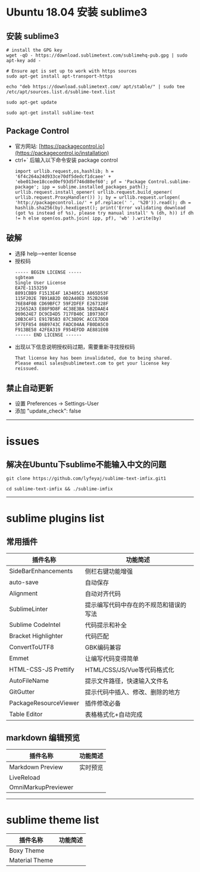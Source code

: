 # Ubuntu 18.04 安装 sublime3
## 安装 sublime3
	# install the GPG key
	wget -qO - https://download.sublimetext.com/sublimehq-pub.gpg | sudo apt-key add -

	# Ensure apt is set up to work with https sources
	sudo apt-get install apt-transport-https

	echo "deb https://download.sublimetext.com/ apt/stable/" | sudo tee /etc/apt/sources.list.d/sublime-text.list

	sudo apt-get update

	sudo apt-get install sublime-text

## Package Control
- 官方网站: [https://packagecontrol.io](https://packagecontrol.io/installation)
- ctrl+\` 后输入以下命令安装 package control
	```
	import urllib.request,os,hashlib; h = '6f4c264a24d933ce70df5dedcf1dcaee' + 'ebe013ee18cced0ef93d5f746d80ef60'; pf = 'Package Control.sublime-package'; ipp = sublime.installed_packages_path(); urllib.request.install_opener( urllib.request.build_opener( urllib.request.ProxyHandler()) ); by = urllib.request.urlopen( 'http://packagecontrol.io/' + pf.replace(' ', '%20')).read(); dh = hashlib.sha256(by).hexdigest(); print('Error validating download (got %s instead of %s), please try manual install' % (dh, h)) if dh != h else open(os.path.join( ipp, pf), 'wb' ).write(by)
	```

## 破解
- 选择 help-->enter license
- 授权码
	```
	----- BEGIN LICENSE -----
	sgbteam
	Single User License
	EA7E-1153259
	8891CBB9 F1513E4F 1A3405C1 A865D53F
	115F202E 7B91AB2D 0D2A40ED 352B269B
	76E84F0B CD69BFC7 59F2DFEF E267328F
	215652A3 E88F9D8F 4C38E3BA 5B2DAAE4
	969624E7 DC9CD4D5 717FB40C 1B9738CF
	20B3C4F1 E917B5B3 87C38D9C ACCE7DD8
	5F7EF854 86B9743C FADC04AA FB0DA5C0
	F913BE58 42FEA319 F954EFDD AE881E0B
	------ END LICENSE ------
	```
- 出现以下信息说明授权码过期，需要重新寻找授权码
	```
	That license key has been invalidated, due to being shared.
	Please email sales@sublimetext.com to get your license key reissued.
	```

## 禁止自动更新
- 设置 Preferences -> Settings-User
- 添加 "update_check": false

---

# issues

## 解决在Ubuntu下sublime不能输入中文的问题
	git clone https://github.com/lyfeyaj/sublime-text-imfix.git1

	cd sublime-text-imfix && ./sublime-imfix 

---

# sublime plugins list

## 常用插件
插件名称|功能简述
|-|-|
SideBarEnhancements|侧栏右键功能增强
auto-save|自动保存
Alignment|自动对齐代码
SublimeLinter|提示编写代码中存在的不规范和错误的写法
Sublime CodeIntel|代码提示和补全
Bracket Highlighter|代码匹配
ConvertToUTF8|GBK编码兼容
Emmet|让编写代码变得简单
HTML-CSS-JS Prettify|HTML/CSS/JS/Vue等代码格式化
AutoFileName|提示文件路径，快速输入文件名
GitGutter|提示代码中插入、修改、删除的地方
PackageResourceViewer|插件修改必备 
Table Editor|表格格式化+自动完成


## markdown 编辑预览
插件名称|功能简述
|-|-|
Markdown Preview| 实时预览
LiveReload|
OmniMarkupPreviewer|

---

# sublime theme list
插件名称|功能简述
|-|-|
Boxy Theme|
Material Theme|